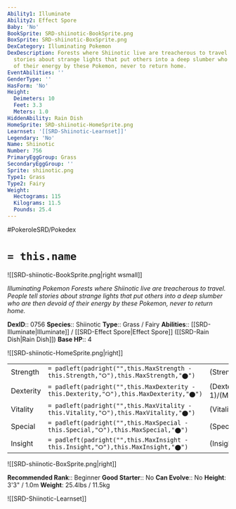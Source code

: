 ```yaml
---
Ability1: Illuminate
Ability2: Effect Spore
Baby: 'No'
BookSprite: SRD-shiinotic-BookSprite.png
BoxSprite: SRD-shiinotic-BoxSprite.png
DexCategory: Illuminating Pokemon
DexDescription: Forests where Shiinotic live are treacherous to travel. People tell
  stories about strange lights that put others into a deep slumber who are then devoid
  of their energy by these Pokemon, never to return home.
EventAbilities: ''
GenderType: ''
HasForm: 'No'
Height:
  Deimeters: 10
  Feet: 3.3
  Meters: 1.0
HiddenAbility: Rain Dish
HomeSprite: SRD-shiinotic-HomeSprite.png
Learnset: '[[SRD-Shiinotic-Learnset]]'
Legendary: 'No'
Name: Shiinotic
Number: 756
PrimaryEggGroup: Grass
SecondaryEggGroup: ''
Sprite: shiinotic.png
Type1: Grass
Type2: Fairy
Weight:
  Hectograms: 115
  Kilograms: 11.5
  Pounds: 25.4
---
```


#PokeroleSRD/Pokedex

# `= this.name`

![[SRD-shiinotic-BookSprite.png|right wsmall]]

*Illuminating Pokemon*
*Forests where Shiinotic live are treacherous to travel. People tell stories about strange lights that put others into a deep slumber who are then devoid of their energy by these Pokemon, never to return home.*

**DexID**:: 0756
**Species**:: Shiinotic
**Type**:: Grass / Fairy
**Abilities**:: [[SRD-Illuminate|Illuminate]] / [[SRD-Effect Spore|Effect Spore]] ([[SRD-Rain Dish|Rain Dish]])
**Base HP**:: 4

![[SRD-shiinotic-HomeSprite.png|right]]

|           |                                                                                        |                                          |
| --------- | -------------------------------------------------------------------------------------- | ---------------------------------------- |
| Strength  | `= padleft(padright("",this.MaxStrength - this.Strength,"⭘"),this.MaxStrength,"⬤")`    | (Strength::2)/(MaxStrength::4)   |
| Dexterity | `= padleft(padright("",this.MaxDexterity - this.Dexterity,"⭘"),this.MaxDexterity,"⬤")` | (Dexterity:: 1)/(MaxDexterity::3) |
| Vitality  | `= padleft(padright("",this.MaxVitality - this.Vitality,"⭘"),this.MaxVitality,"⬤")`    | (Vitality::2)/(MaxVitality::5)   |
| Special   | `= padleft(padright("",this.MaxSpecial - this.Special,"⭘"),this.MaxSpecial,"⬤")`       | (Special::2)/(MaxSpecial::5)     |
| Insight   | `= padleft(padright("",this.MaxInsight - this.Insight,"⭘"),this.MaxInsight,"⬤")`       | (Insight::3)/(MaxInsight::6)     |

![[SRD-shiinotic-BoxSprite.png|right]]

**Recommended Rank**:: Beginner
**Good Starter**:: No
**Can Evolve**:: No
**Height**: 3'3" / 1.0m
**Weight**: 25.4lbs / 11.5kg

![[SRD-Shiinotic-Learnset]]